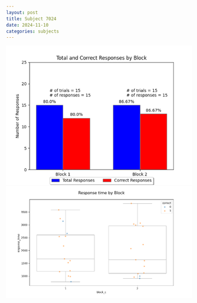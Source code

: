 ```yaml
---
layout: post
title: Subject 7024
date: 2024-11-10
categories: subjects
---
```


![](data/7024/run-5/7024_ATS_responses.png)
![](data/7024/run-5/7024_ATS_rt.png)
